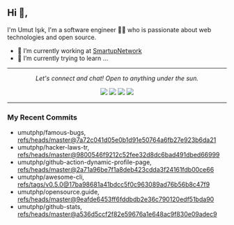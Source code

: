 ## Hi 👋, 
I'm Umut Işık, I'm a software engineer 👨‍💻 who is passionate about web technologies and open source.

- 🔭 I’m currently working at [SmartupNetwork](https://smartup.network/)
- 🌱 I’m currently trying to learn ...

<hr>
<p align="center">
  <i>Let's connect and chat! Open to anything under the sun.</i>
  <p align="center">
    <a href="https://twitter.com/umutphp" alt="Twitter"><img src="https://raw.githubusercontent.com/umutphp/umutphp/master/twitter-fill.svg"></a>
    <a href="https://www.linkedin.com/in/isikumut/" alt="Linkedin"><img src="https://raw.githubusercontent.com/umutphp/umutphp/master/linkedin-fill.svg"></a>
    <a href="mailto:umutphp@gmail.com.com" alt="Contact me"><img src="https://raw.githubusercontent.com/umutphp/umutphp/master/mail-fill.svg"></a>
    <a href="https://umuts.info" alt="My site"><img src="https://raw.githubusercontent.com/umutphp/umutphp/master/external-link-line.svg"></a>
  </p>
</p>
<hr>

### My Recent Commits
<!-- START gadpp -->
- umutphp/famous-bugs, [refs/heads/master@7a72c041d05e0b1d91e50764a6fb27e923b6da21](https://github.com/umutphp/famous-bugs/commit/7a72c041d05e0b1d91e50764a6fb27e923b6da21)
- umutphp/hacker-laws-tr, [refs/heads/master@9800546f9212c52fee32d8dc6bad491dbed66999](https://github.com/umutphp/hacker-laws-tr/commit/9800546f9212c52fee32d8dc6bad491dbed66999)
- umutphp/github-action-dynamic-profile-page, [refs/heads/master@2a71a96be7f1a8deb423cdda3f24161fdb00ce66](https://github.com/umutphp/github-action-dynamic-profile-page/commit/2a71a96be7f1a8deb423cdda3f24161fdb00ce66)
- umutphp/awesome-cli, [refs/tags/v0.5.0@17ba98681a41bdcc5f0c963089ad76b56b8c47f9](https://github.com/umutphp/awesome-cli/commit/17ba98681a41bdcc5f0c963089ad76b56b8c47f9)
- umutphp/opensource.guide, [refs/heads/master@9eafde6453ff6fddbdb2e36c790120edf51bda90](https://github.com/umutphp/opensource.guide/commit/9eafde6453ff6fddbdb2e36c790120edf51bda90)
- umutphp/github-stats, [refs/heads/master@a536d5ccf2f82e59676a1e648ac9f830e09adec9](https://github.com/umutphp/github-stats/commit/a536d5ccf2f82e59676a1e648ac9f830e09adec9)
